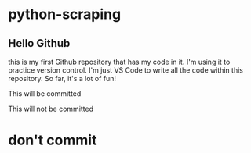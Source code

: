 # python-scraping
<h2>Hello Github</h2>
<p>this is my first Github repository that has my code in it. I'm using it to practice version control. I'm just VS Code to write all the code within this repository. So far, it's a lot of fun!</p>
<p>This will be committed</p>
<p>This will not be committed</p>

# don't commit